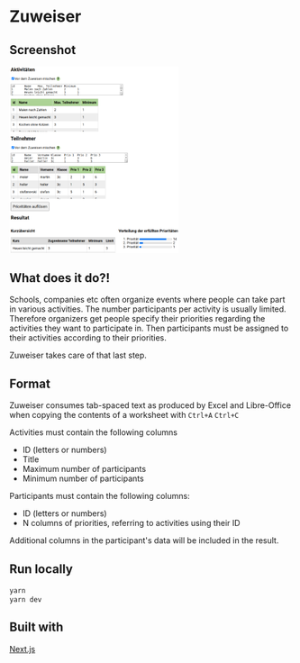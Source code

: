 # Zuweiser

## Screenshot

<a href="doc/demo.png">
    <img src="doc/demo.png" alt="Demo screenshot" style="width: 300px;"/>
</a>

## What does it do?!

Schools, companies etc often organize events where people can take part in various activities. The number participants
per activity is usually limited. Therefore organizers get people specify their priorities regarding the activities they
want to participate in. Then participants must be assigned to their activities according to their priorities.

Zuweiser takes care of that last step.

## Format

Zuweiser consumes tab-spaced text as produced by Excel and Libre-Office when copying the contents of a worksheet
with `Ctrl+A` `Ctrl+C`

Activities must contain the following columns

- ID (letters or numbers)
- Title
- Maximum number of participants
- Minimum number of participants

Participants must contain the following columns:

- ID (letters or numbers)
- N columns of priorities, referring to activities using their ID

Additional columns in the participant's data will be included in the result.

## Run locally

```
yarn
yarn dev
```

## Built with

[Next.js](https://nextjs.org/blog)

